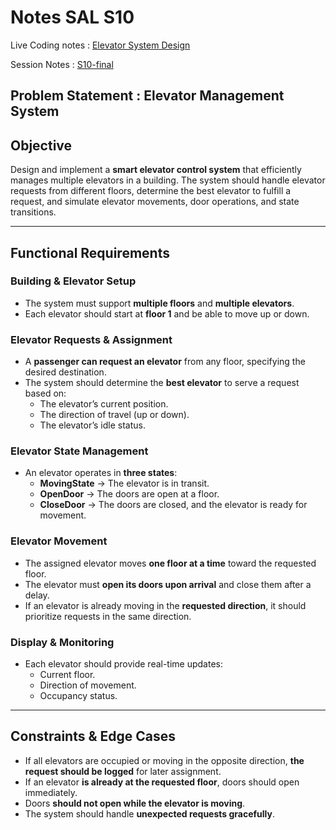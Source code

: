 # Notes SAL S10

Live Coding notes : [Elevator System Design](https://coding-platform.s3.amazonaws.com/dev/lms/tickets/b53a865d-f78a-49a6-a209-b5168bffa85e/TSIlT1PGCDBhfFun.zip)

Session Notes : [S10-final](https://coding-platform.s3.amazonaws.com/dev/lms/tickets/91652862-fe79-4c99-be82-b2206cd60e6a/abmtUrqFYbBLeoxD.png)

## Problem Statement : **Elevator Management System**

## **Objective**

Design and implement a **smart elevator control system** that efficiently manages multiple elevators in a building. The system should handle elevator requests from different floors, determine the best elevator to fulfill a request, and simulate elevator movements, door operations, and state transitions.

---

## **Functional Requirements**

### **Building & Elevator Setup**

- The system must support **multiple floors** and **multiple elevators**.
- Each elevator should start at **floor 1** and be able to move up or down.

### **Elevator Requests & Assignment**

- A **passenger can request an elevator** from any floor, specifying the desired destination.
- The system should determine the **best elevator** to serve a request based on:
    - The elevator’s current position.
    - The direction of travel (up or down).
    - The elevator’s idle status.

### **Elevator State Management**

- An elevator operates in **three states**:
    - **MovingState** → The elevator is in transit.
    - **OpenDoor** → The doors are open at a floor.
    - **CloseDoor** → The doors are closed, and the elevator is ready for movement.

### **Elevator Movement**

- The assigned elevator moves **one floor at a time** toward the requested floor.
- The elevator must **open its doors upon arrival** and close them after a delay.
- If an elevator is already moving in the **requested direction**, it should prioritize requests in the same direction.

### **Display & Monitoring**

- Each elevator should provide real-time updates:
    - Current floor.
    - Direction of movement.
    - Occupancy status.

---

## **Constraints & Edge Cases**

- If all elevators are occupied or moving in the opposite direction, **the request should be logged** for later assignment.
- If an elevator **is already at the requested floor**, doors should open immediately.
- Doors **should not open while the elevator is moving**.
- The system should handle **unexpected requests gracefully**.